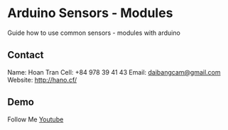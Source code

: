 # Arduino Sensors - Modules

Guide how to use common sensors - modules with arduino

## Contact

Name: Hoan Tran
Cell: +84 978 39 41 43
Email: daibangcam@gmail.com
Website: http://hano.cf/

## Demo

Follow Me [Youtube](https://www.youtube.com/c/hano_tran)
